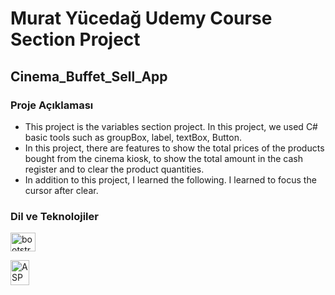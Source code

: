 # Murat Yücedağ Udemy Course Section Project 
## Cinema_Buffet_Sell_App

<h3>Proje Açıklaması</h3>

- This project is the variables section project. In this project, we used C# basic tools such as groupBox, label, textBox, Button.
- In this project, there are features to show the total prices of the products bought from the cinema kiosk, to show the total amount in the cash register and to clear the product quantities.
- In addition to this project, I learned the following. I learned to focus the cursor after clear.

<h3>Dil ve Teknolojiler</h3>
<p >  
  <a  target="_blank"  rel="noreferrer">  <img  src=""  alt="bootstrap"  width="40"  height="30"/>  </a> 
  
  <a  target="_blank"  rel="noreferrer">  <img  src="https://www.google.com/url?sa=i&url=https%3A%2F%2Fwww.vectorlogo.zone%2Flogos%2Fdotnet%2Findex.html&psig=AOvVaw0L_TM7KWLbq7rsyvv0cdSe&ust=1685263498501000&source=images&cd=vfe&ved=0CBEQjRxqFwoTCKDdvf6Nlf8CFQAAAAAdAAAAABAD"  alt="ASP .NET"  width="30"  height="40"/>  </a>  
  
</p>

